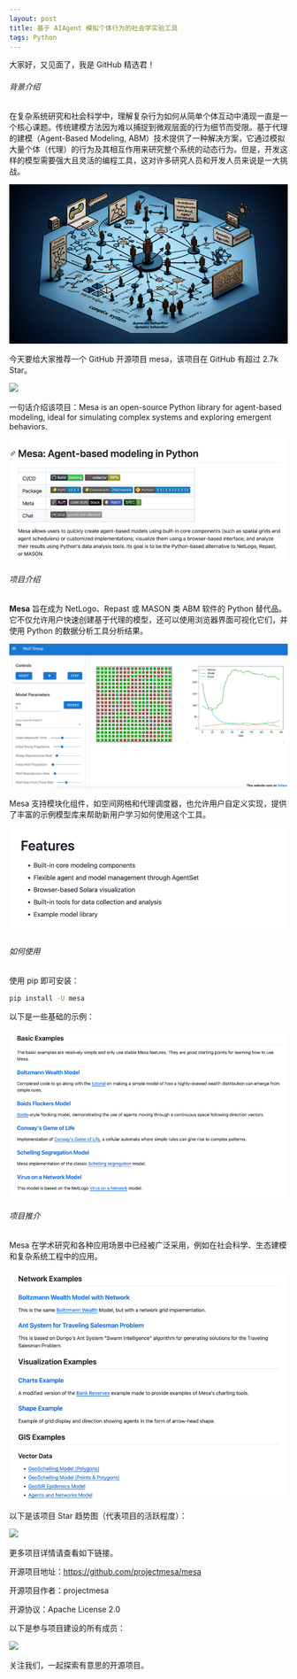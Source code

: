```yaml
---
layout: post
title: 基于 AIAgent 模拟个体行为的社会学实验工具
tags: Python
---
```


大家好，又见面了，我是 GitHub 精选君！

###### 背景介绍

在复杂系统研究和社会科学中，理解复杂行为如何从简单个体互动中涌现一直是一个核心课题。传统建模方法因为难以捕捉到微观层面的行为细节而受限。基于代理的建模（Agent-Based Modeling, ABM）技术提供了一种解决方案，它通过模拟大量个体（代理）的行为及其相互作用来研究整个系统的动态行为。但是，开发这样的模型需要强大且灵活的编程工具，这对许多研究人员和开发人员来说是一大挑战。

![](https://raw.githubusercontent.com/ZhuPeng/pic/master/mac/compress_tmp-1358270d6adcc20bb9e2bee206b52144.png)

今天要给大家推荐一个 GitHub 开源项目 mesa，该项目在 GitHub 有超过 2.7k Star。

![](https://stats.deeptrain.net/repo/projectmesa/mesa/?theme=light)

一句话介绍该项目：Mesa is an open-source Python library for agent-based modeling, ideal for simulating complex systems and exploring emergent behaviors.

![](https://raw.githubusercontent.com/ZhuPeng/pic/master/images/compress_image-20241219220133955.png)









###### 项目介绍

**Mesa** 旨在成为 NetLogo、Repast 或 MASON 类 ABM 软件的 Python 替代品。它不仅允许用户快速创建基于代理的模型，还可以使用浏览器界面可视化它们，并使用 Python 的数据分析工具分析结果。

![](https://raw.githubusercontent.com/projectmesa/mesa/main/docs/images/wolf_sheep.png)

Mesa 支持模块化组件，如空间网格和代理调度器，也允许用户自定义实现，提供了丰富的示例模型库来帮助新用户学习如何使用这个工具。

![](https://raw.githubusercontent.com/ZhuPeng/pic/master/images/compress_image-20241219220311616.png)

###### 如何使用

使用 pip 即可安装：

```bash
pip install -U mesa
```

以下是一些基础的示例：

![](https://raw.githubusercontent.com/ZhuPeng/pic/master/images/compress_image-20241219220610388.png)

###### 项目推介

Mesa 在学术研究和各种应用场景中已经被广泛采用，例如在社会科学、生态建模和复杂系统工程中的应用。

![](https://raw.githubusercontent.com/ZhuPeng/pic/master/images/compress_image-20241219220513050.png)

以下是该项目 Star 趋势图（代表项目的活跃程度）：

![](https://api.star-history.com/svg?repos=projectmesa/mesa&type=Timeline)

更多项目详情请查看如下链接。

开源项目地址：https://github.com/projectmesa/mesa 

开源项目作者：projectmesa

开源协议：Apache License 2.0

以下是参与项目建设的所有成员：

![](https://contrib.rocks/image?repo=projectmesa/mesa)

关注我们，一起探索有意思的开源项目。


